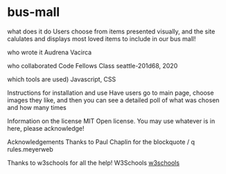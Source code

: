 # bus-mall
what does it do
Users choose from items presented visually, and the site calulates and displays most loved items to include in our bus mall!

who wrote it
Audrena Vacirca

who collaborated
Code Fellows Class seattle-201d68, 2020

which tools are used)
Javascript, CSS

Instructions for installation and use
Have users go to main page, choose images they like, and then you can see a detailed poll of what was chosen and how many times

Information on the license
MIT Open license. You may use whatever is in here, please acknowledge!

Acknowledgements
Thanks to Paul Chaplin for the blockquote / q rules.meyerweb

Thanks to w3schools for all the help! W3Schools [w3schools](https://www.w3schools.com/howto/howto_css_image_overlay_title.asp)
